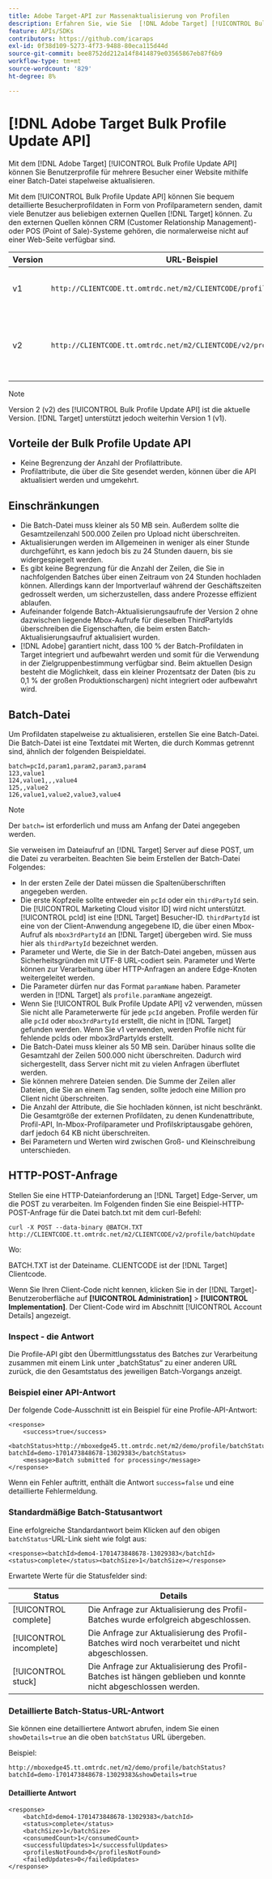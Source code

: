 ```yaml
---
title: Adobe Target-API zur Massenaktualisierung von Profilen
description: Erfahren Sie, wie Sie  [!DNL Adobe Target] [!UICONTROL Bulk Profile Update API] verwenden, um die Profildaten mehrerer Besucher zur Verwendung  [!DNL Target]  Targeting an zu senden.
feature: APIs/SDKs
contributors: https://github.com/icaraps
exl-id: 0f38d109-5273-4f73-9488-80eca115d44d
source-git-commit: bee8752dd212a14f8414879e03565867eb87f6b9
workflow-type: tm+mt
source-wordcount: '829'
ht-degree: 8%

---
```


# [!DNL Adobe Target Bulk Profile Update API]

Mit dem [!DNL Adobe Target] [!UICONTROL Bulk Profile Update API] können Sie Benutzerprofile für mehrere Besucher einer Website mithilfe einer Batch-Datei stapelweise aktualisieren.

Mit dem [!UICONTROL Bulk Profile Update API] können Sie bequem detaillierte Besucherprofildaten in Form von Profilparametern senden, damit viele Benutzer aus beliebigen externen Quellen [!DNL Target] können. Zu den externen Quellen können CRM (Customer Relationship Management)- oder POS (Point of Sale)-Systeme gehören, die normalerweise nicht auf einer Web-Seite verfügbar sind.

| Version  | URL-Beispiel | Funktionen |
| --- | --- | --- |
| v1 | `http://CLIENTCODE.tt.omtrdc.net/m2/CLIENTCODE/profile/batchUpdate` | Unterstützung nur für die Massenaktualisierung von Profilen. |
| v2 | `http://CLIENTCODE.tt.omtrdc.net/m2/CLIENTCODE/v2/profile/batchUpdate` | <ul><li>Profil erstellen, wenn nicht gefunden.</li><li>Statusaktualisierung pro Zeile.</li></ul> |

>[!NOTE]
>
>Version 2 (v2) des [!UICONTROL Bulk Profile Update API] ist die aktuelle Version. [!DNL Target] unterstützt jedoch weiterhin Version 1 (v1).

## Vorteile der Bulk Profile Update API

* Keine Begrenzung der Anzahl der Profilattribute.
* Profilattribute, die über die Site gesendet werden, können über die API aktualisiert werden und umgekehrt.

## Einschränkungen

* Die Batch-Datei muss kleiner als 50 MB sein. Außerdem sollte die Gesamtzeilenzahl 500.000 Zeilen pro Upload nicht überschreiten.
* Aktualisierungen werden im Allgemeinen in weniger als einer Stunde durchgeführt, es kann jedoch bis zu 24 Stunden dauern, bis sie widergespiegelt werden.
* Es gibt keine Begrenzung für die Anzahl der Zeilen, die Sie in nachfolgenden Batches über einen Zeitraum von 24 Stunden hochladen können. Allerdings kann der Importverlauf während der Geschäftszeiten gedrosselt werden, um sicherzustellen, dass andere Prozesse effizient ablaufen.
* Aufeinander folgende Batch-Aktualisierungsaufrufe der Version 2 ohne dazwischen liegende Mbox-Aufrufe für dieselben ThirdPartyIds überschreiben die Eigenschaften, die beim ersten Batch-Aktualisierungsaufruf aktualisiert wurden.
* [!DNL Adobe] garantiert nicht, dass 100 % der Batch-Profildaten in Target integriert und aufbewahrt werden und somit für die Verwendung in der Zielgruppenbestimmung verfügbar sind. Beim aktuellen Design besteht die Möglichkeit, dass ein kleiner Prozentsatz der Daten (bis zu 0,1 % der großen Produktionschargen) nicht integriert oder aufbewahrt wird.

## Batch-Datei

Um Profildaten stapelweise zu aktualisieren, erstellen Sie eine Batch-Datei. Die Batch-Datei ist eine Textdatei mit Werten, die durch Kommas getrennt sind, ähnlich der folgenden Beispieldatei.

``````
batch=pcId,param1,param2,param3,param4
123,value1
124,value1,,,value4
125,,value2
126,value1,value2,value3,value4
``````

>[!NOTE]
>
>Der `batch=` ist erforderlich und muss am Anfang der Datei angegeben werden.

Sie verweisen im Dateiaufruf an [!DNL Target] Server auf diese POST, um die Datei zu verarbeiten. Beachten Sie beim Erstellen der Batch-Datei Folgendes:

* In der ersten Zeile der Datei müssen die Spaltenüberschriften angegeben werden.
* Die erste Kopfzeile sollte entweder ein `pcId` oder ein `thirdPartyId` sein. Die [!UICONTROL Marketing Cloud visitor ID] wird nicht unterstützt. [!UICONTROL pcId] ist eine [!DNL Target] Besucher-ID. `thirdPartyId` ist eine von der Client-Anwendung angegebene ID, die über einen Mbox-Aufruf als `mbox3rdPartyId` an [!DNL Target] übergeben wird. Sie muss hier als `thirdPartyId` bezeichnet werden.
* Parameter und Werte, die Sie in der Batch-Datei angeben, müssen aus Sicherheitsgründen mit UTF-8 URL-codiert sein. Parameter und Werte können zur Verarbeitung über HTTP-Anfragen an andere Edge-Knoten weitergeleitet werden.
* Die Parameter dürfen nur das Format `paramName` haben. Parameter werden in [!DNL Target] als `profile.paramName` angezeigt.
* Wenn Sie [!UICONTROL Bulk Profile Update API] v2 verwenden, müssen Sie nicht alle Parameterwerte für jede `pcId` angeben. Profile werden für alle `pcId` oder `mbox3rdPartyId` erstellt, die nicht in [!DNL Target] gefunden werden. Wenn Sie v1 verwenden, werden Profile nicht für fehlende pcIds oder mbox3rdPartyIds erstellt.
* Die Batch-Datei muss kleiner als 50 MB sein. Darüber hinaus sollte die Gesamtzahl der Zeilen 500.000 nicht überschreiten. Dadurch wird sichergestellt, dass Server nicht mit zu vielen Anfragen überflutet werden.
* Sie können mehrere Dateien senden. Die Summe der Zeilen aller Dateien, die Sie an einem Tag senden, sollte jedoch eine Million pro Client nicht überschreiten.
* Die Anzahl der Attribute, die Sie hochladen können, ist nicht beschränkt. Die Gesamtgröße der externen Profildaten, zu denen Kundenattribute, Profil-API, In-Mbox-Profilparameter und Profilskriptausgabe gehören, darf jedoch 64 KB nicht überschreiten.
* Bei Parametern und Werten wird zwischen Groß- und Kleinschreibung unterschieden.

## HTTP-POST-Anfrage

Stellen Sie eine HTTP-Dateianforderung an [!DNL Target] Edge-Server, um die POST zu verarbeiten. Im Folgenden finden Sie eine Beispiel-HTTP-POST-Anfrage für die Datei batch.txt mit dem curl-Befehl:

``````
curl -X POST --data-binary @BATCH.TXT http://CLIENTCODE.tt.omtrdc.net/m2/CLIENTCODE/v2/profile/batchUpdate
``````

Wo:

BATCH.TXT ist der Dateiname. CLIENTCODE ist der [!DNL Target] Clientcode.

Wenn Sie Ihren Client-Code nicht kennen, klicken Sie in der [!DNL Target]-Benutzeroberfläche auf **[!UICONTROL Administration]** > **[!UICONTROL Implementation]**. Der Client-Code wird im Abschnitt [!UICONTROL Account Details] angezeigt.

### Inspect - die Antwort

Die Profile-API gibt den Übermittlungsstatus des Batches zur Verarbeitung zusammen mit einem Link unter „batchStatus“ zu einer anderen URL zurück, die den Gesamtstatus des jeweiligen Batch-Vorgangs anzeigt.

### Beispiel einer API-Antwort

Der folgende Code-Ausschnitt ist ein Beispiel für eine Profile-API-Antwort:

```
<response>
    <success>true</success>
    <batchStatus>http://mboxedge45.tt.omtrdc.net/m2/demo/profile/batchStatus?batchId=demo-1701473848678-13029383</batchStatus>
    <message>Batch submitted for processing</message>
</response>
```

Wenn ein Fehler auftritt, enthält die Antwort `success=false` und eine detaillierte Fehlermeldung.

### Standardmäßige Batch-Statusantwort

Eine erfolgreiche Standardantwort beim Klicken auf den obigen `batchStatus`-URL-Link sieht wie folgt aus:

```
<response><batchId>demo4-1701473848678-13029383</batchId><status>complete</status><batchSize>1</batchSize></response>
```

Erwartete Werte für die Statusfelder sind:

| Status | Details |
| --- | --- |
| [!UICONTROL complete] | Die Anfrage zur Aktualisierung des Profil-Batches wurde erfolgreich abgeschlossen. |
| [!UICONTROL incomplete] | Die Anfrage zur Aktualisierung des Profil-Batches wird noch verarbeitet und nicht abgeschlossen. |
| [!UICONTROL stuck] | Die Anfrage zur Aktualisierung des Profil-Batches ist hängen geblieben und konnte nicht abgeschlossen werden. |

### Detaillierte Batch-Status-URL-Antwort

Sie können eine detailliertere Antwort abrufen, indem Sie einen `showDetails=true` an die oben `batchStatus` URL übergeben.

Beispiel:

```
http://mboxedge45.tt.omtrdc.net/m2/demo/profile/batchStatus?batchId=demo-1701473848678-13029383&showDetails=true
```

#### Detaillierte Antwort

```
<response>
    <batchId>demo4-1701473848678-13029383</batchId>
    <status>complete</status>
    <batchSize>1</batchSize>
    <consumedCount>1</consumedCount>
    <successfulUpdates>1</successfulUpdates>
    <profilesNotFound>0</profilesNotFound>
    <failedUpdates>0</failedUpdates>
</response>
```
